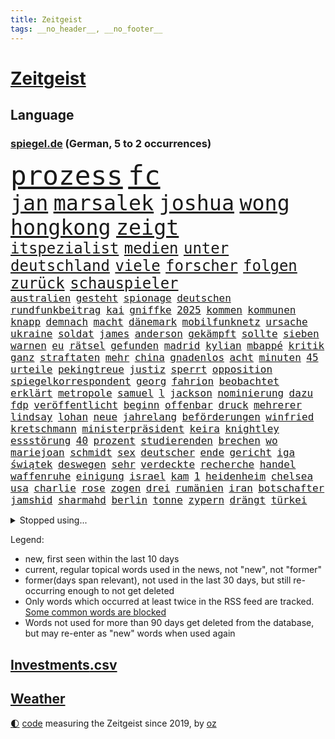 ```yaml
---
title: Zeitgeist
tags: __no_header__, __no_footer__
---
```


# [Zeitgeist](https://oliz.io/zeitgeist/)

## Language

<h3><a href="https://www.spiegel.de" target="_blank">spiegel.de</a> (German, 5 to 2 occurrences)</h3>
<p style="font-family:monospace">
<span style="font-size:32pt"><a href="news_links.html#prozess" class="current">prozess</a></span>
<span style="font-size:32pt"><a href="news_links.html#fc" class="current">fc</a></span>
<br>
<span style="font-size:25pt"><a href="news_links.html#jan" class="current">jan</a></span>
<span style="font-size:25pt"><a href="news_links.html#marsalek" class="new">marsalek</a></span>
<span style="font-size:25pt"><a href="news_links.html#joshua" class="current">joshua</a></span>
<span style="font-size:25pt"><a href="news_links.html#wong" class="new">wong</a></span>
<span style="font-size:25pt"><a href="news_links.html#hongkong" class="new">hongkong</a></span>
<span style="font-size:25pt"><a href="news_links.html#zeigt" class="current">zeigt</a></span>
<br>
<span style="font-size:18pt"><a href="news_links.html#itspezialist" class="new">itspezialist</a></span>
<span style="font-size:18pt"><a href="news_links.html#medien" class="current">medien</a></span>
<span style="font-size:18pt"><a href="news_links.html#unter" class="current">unter</a></span>
<span style="font-size:18pt"><a href="news_links.html#deutschland" class="current">deutschland</a></span>
<span style="font-size:18pt"><a href="news_links.html#viele" class="current">viele</a></span>
<span style="font-size:18pt"><a href="news_links.html#forscher" class="current">forscher</a></span>
<span style="font-size:18pt"><a href="news_links.html#folgen" class="current">folgen</a></span>
<span style="font-size:18pt"><a href="news_links.html#zurück" class="current">zurück</a></span>
<span style="font-size:18pt"><a href="news_links.html#schauspieler" class="current">schauspieler</a></span>
<br>
<span style="font-size:12pt"><a href="news_links.html#australien" class="current">australien</a></span>
<span style="font-size:12pt"><a href="news_links.html#gesteht" class="current">gesteht</a></span>
<span style="font-size:12pt"><a href="news_links.html#spionage" class="current">spionage</a></span>
<span style="font-size:12pt"><a href="news_links.html#deutschen" class="current">deutschen</a></span>
<span style="font-size:12pt"><a href="news_links.html#rundfunkbeitrag" class="current">rundfunkbeitrag</a></span>
<span style="font-size:12pt"><a href="news_links.html#kai" class="current">kai</a></span>
<span style="font-size:12pt"><a href="news_links.html#gniffke" class="current">gniffke</a></span>
<span style="font-size:12pt"><a href="news_links.html#2025" class="current">2025</a></span>
<span style="font-size:12pt"><a href="news_links.html#kommen" class="current">kommen</a></span>
<span style="font-size:12pt"><a href="news_links.html#kommunen" class="current">kommunen</a></span>
<span style="font-size:12pt"><a href="news_links.html#knapp" class="current">knapp</a></span>
<span style="font-size:12pt"><a href="news_links.html#demnach" class="current">demnach</a></span>
<span style="font-size:12pt"><a href="news_links.html#macht" class="current">macht</a></span>
<span style="font-size:12pt"><a href="news_links.html#dänemark" class="current">dänemark</a></span>
<span style="font-size:12pt"><a href="news_links.html#mobilfunknetz" class="new">mobilfunknetz</a></span>
<span style="font-size:12pt"><a href="news_links.html#ursache" class="current">ursache</a></span>
<span style="font-size:12pt"><a href="news_links.html#ukraine" class="current">ukraine</a></span>
<span style="font-size:12pt"><a href="news_links.html#soldat" class="new">soldat</a></span>
<span style="font-size:12pt"><a href="news_links.html#james" class="current">james</a></span>
<span style="font-size:12pt"><a href="news_links.html#anderson" class="current">anderson</a></span>
<span style="font-size:12pt"><a href="news_links.html#gekämpft" class="current">gekämpft</a></span>
<span style="font-size:12pt"><a href="news_links.html#sollte" class="current">sollte</a></span>
<span style="font-size:12pt"><a href="news_links.html#sieben" class="current">sieben</a></span>
<span style="font-size:12pt"><a href="news_links.html#warnen" class="current">warnen</a></span>
<span style="font-size:12pt"><a href="news_links.html#eu" class="current">eu</a></span>
<span style="font-size:12pt"><a href="news_links.html#rätsel" class="current">rätsel</a></span>
<span style="font-size:12pt"><a href="news_links.html#gefunden" class="current">gefunden</a></span>
<span style="font-size:12pt"><a href="news_links.html#madrid" class="current">madrid</a></span>
<span style="font-size:12pt"><a href="news_links.html#kylian" class="current">kylian</a></span>
<span style="font-size:12pt"><a href="news_links.html#mbappé" class="current">mbappé</a></span>
<span style="font-size:12pt"><a href="news_links.html#kritik" class="current">kritik</a></span>
<span style="font-size:12pt"><a href="news_links.html#ganz" class="current">ganz</a></span>
<span style="font-size:12pt"><a href="news_links.html#straftaten" class="current">straftaten</a></span>
<span style="font-size:12pt"><a href="news_links.html#mehr" class="current">mehr</a></span>
<span style="font-size:12pt"><a href="news_links.html#china" class="current">china</a></span>
<span style="font-size:12pt"><a href="news_links.html#gnadenlos" class="current">gnadenlos</a></span>
<span style="font-size:12pt"><a href="news_links.html#acht" class="current">acht</a></span>
<span style="font-size:12pt"><a href="news_links.html#minuten" class="current">minuten</a></span>
<span style="font-size:12pt"><a href="news_links.html#45" class="current">45</a></span>
<span style="font-size:12pt"><a href="news_links.html#urteile" class="current">urteile</a></span>
<span style="font-size:12pt"><a href="news_links.html#pekingtreue" class="new">pekingtreue</a></span>
<span style="font-size:12pt"><a href="news_links.html#justiz" class="current">justiz</a></span>
<span style="font-size:12pt"><a href="news_links.html#sperrt" class="current">sperrt</a></span>
<span style="font-size:12pt"><a href="news_links.html#opposition" class="current">opposition</a></span>
<span style="font-size:12pt"><a href="news_links.html#spiegelkorrespondent" class="current">spiegelkorrespondent</a></span>
<span style="font-size:12pt"><a href="news_links.html#georg" class="current">georg</a></span>
<span style="font-size:12pt"><a href="news_links.html#fahrion" class="new">fahrion</a></span>
<span style="font-size:12pt"><a href="news_links.html#beobachtet" class="current">beobachtet</a></span>
<span style="font-size:12pt"><a href="news_links.html#erklärt" class="current">erklärt</a></span>
<span style="font-size:12pt"><a href="news_links.html#metropole" class="current">metropole</a></span>
<span style="font-size:12pt"><a href="news_links.html#samuel" class="current">samuel</a></span>
<span style="font-size:12pt"><a href="news_links.html#l" class="current">l</a></span>
<span style="font-size:12pt"><a href="news_links.html#jackson" class="current">jackson</a></span>
<span style="font-size:12pt"><a href="news_links.html#nominierung" class="current">nominierung</a></span>
<span style="font-size:12pt"><a href="news_links.html#dazu" class="current">dazu</a></span>
<span style="font-size:12pt"><a href="news_links.html#fdp" class="current">fdp</a></span>
<span style="font-size:12pt"><a href="news_links.html#veröffentlicht" class="current">veröffentlicht</a></span>
<span style="font-size:12pt"><a href="news_links.html#beginn" class="current">beginn</a></span>
<span style="font-size:12pt"><a href="news_links.html#offenbar" class="current">offenbar</a></span>
<span style="font-size:12pt"><a href="news_links.html#druck" class="current">druck</a></span>
<span style="font-size:12pt"><a href="news_links.html#mehrerer" class="current">mehrerer</a></span>
<span style="font-size:12pt"><a href="news_links.html#lindsay" class="new">lindsay</a></span>
<span style="font-size:12pt"><a href="news_links.html#lohan" class="new">lohan</a></span>
<span style="font-size:12pt"><a href="news_links.html#neue" class="current">neue</a></span>
<span style="font-size:12pt"><a href="news_links.html#jahrelang" class="current">jahrelang</a></span>
<span style="font-size:12pt"><a href="news_links.html#beförderungen" class="current">beförderungen</a></span>
<span style="font-size:12pt"><a href="news_links.html#winfried" class="current">winfried</a></span>
<span style="font-size:12pt"><a href="news_links.html#kretschmann" class="current">kretschmann</a></span>
<span style="font-size:12pt"><a href="news_links.html#ministerpräsident" class="current">ministerpräsident</a></span>
<span style="font-size:12pt"><a href="news_links.html#keira" class="new">keira</a></span>
<span style="font-size:12pt"><a href="news_links.html#knightley" class="new">knightley</a></span>
<span style="font-size:12pt"><a href="news_links.html#essstörung" class="new">essstörung</a></span>
<span style="font-size:12pt"><a href="news_links.html#40" class="current">40</a></span>
<span style="font-size:12pt"><a href="news_links.html#prozent" class="current">prozent</a></span>
<span style="font-size:12pt"><a href="news_links.html#studierenden" class="current">studierenden</a></span>
<span style="font-size:12pt"><a href="news_links.html#brechen" class="current">brechen</a></span>
<span style="font-size:12pt"><a href="news_links.html#wo" class="current">wo</a></span>
<span style="font-size:12pt"><a href="news_links.html#mariejoan" class="new">mariejoan</a></span>
<span style="font-size:12pt"><a href="news_links.html#schmidt" class="current">schmidt</a></span>
<span style="font-size:12pt"><a href="news_links.html#sex" class="current">sex</a></span>
<span style="font-size:12pt"><a href="news_links.html#deutscher" class="current">deutscher</a></span>
<span style="font-size:12pt"><a href="news_links.html#ende" class="current">ende</a></span>
<span style="font-size:12pt"><a href="news_links.html#gericht" class="current">gericht</a></span>
<span style="font-size:12pt"><a href="news_links.html#iga" class="current">iga</a></span>
<span style="font-size:12pt"><a href="news_links.html#świątek" class="current">świątek</a></span>
<span style="font-size:12pt"><a href="news_links.html#deswegen" class="current">deswegen</a></span>
<span style="font-size:12pt"><a href="news_links.html#sehr" class="current">sehr</a></span>
<span style="font-size:12pt"><a href="news_links.html#verdeckte" class="new">verdeckte</a></span>
<span style="font-size:12pt"><a href="news_links.html#recherche" class="new">recherche</a></span>
<span style="font-size:12pt"><a href="news_links.html#handel" class="new">handel</a></span>
<span style="font-size:12pt"><a href="news_links.html#waffenruhe" class="current">waffenruhe</a></span>
<span style="font-size:12pt"><a href="news_links.html#einigung" class="current">einigung</a></span>
<span style="font-size:12pt"><a href="news_links.html#israel" class="current">israel</a></span>
<span style="font-size:12pt"><a href="news_links.html#kam" class="current">kam</a></span>
<span style="font-size:12pt"><a href="news_links.html#1" class="current">1</a></span>
<span style="font-size:12pt"><a href="news_links.html#heidenheim" class="current">heidenheim</a></span>
<span style="font-size:12pt"><a href="news_links.html#chelsea" class="current">chelsea</a></span>
<span style="font-size:12pt"><a href="news_links.html#usa" class="current">usa</a></span>
<span style="font-size:12pt"><a href="news_links.html#charlie" class="current">charlie</a></span>
<span style="font-size:12pt"><a href="news_links.html#rose" class="current">rose</a></span>
<span style="font-size:12pt"><a href="news_links.html#zogen" class="current">zogen</a></span>
<span style="font-size:12pt"><a href="news_links.html#drei" class="current">drei</a></span>
<span style="font-size:12pt"><a href="news_links.html#rumänien" class="current">rumänien</a></span>
<span style="font-size:12pt"><a href="news_links.html#iran" class="current">iran</a></span>
<span style="font-size:12pt"><a href="news_links.html#botschafter" class="current">botschafter</a></span>
<span style="font-size:12pt"><a href="news_links.html#jamshid" class="current">jamshid</a></span>
<span style="font-size:12pt"><a href="news_links.html#sharmahd" class="current">sharmahd</a></span>
<span style="font-size:12pt"><a href="news_links.html#berlin" class="current">berlin</a></span>
<span style="font-size:12pt"><a href="news_links.html#tonne" class="new">tonne</a></span>
<span style="font-size:12pt"><a href="news_links.html#zypern" class="current">zypern</a></span>
<span style="font-size:12pt"><a href="news_links.html#drängt" class="current">drängt</a></span>
<span style="font-size:12pt"><a href="news_links.html#türkei" class="current">türkei</a></span>
</p>
<details>
<summary>Stopped using...</summary>
<p class="former" style="font-size:12pt">
rassismus(1499) mittelmeer(1498) verschoben(1497) anne(1496) entwicklungen(1496) welchem(1496) planen(1495) street(1495) zurzeit(1495) überwinden(1495) portugal(1494) respekt(1494) stärken(1494) stärker(1494) 2000(1493) 6(1493) eng(1493) gelegt(1493) kündigte(1493) lastwagen(1493) mordes(1493) tschechien(1493) umwelt(1493) ungewöhnlich(1493) übersicht(1493) aufklärung(1492) emmanuel(1492) erwägt(1492) fielen(1492) nationalspieler(1492) persönliche(1492) verschärfen(1492) einstieg(1491) erdoğan(1491) hinaus(1491) lehnen(1491) ließen(1491) räumen(1491) twitter(1491) tötet(1491) verpassen(1491) 150(1490) alexej(1490) miteinander(1490) nawalny(1490) untersuchen(1490) vermehrt(1490) debakel(1489) meint(1489) tests(1489) vergeben(1489) oppositionelle(1488) plus(1488) schoss(1488) griff(1487) schweigen(1487) verfügung(1487) erfasst(1486) geflüchteten(1486) mengen(1486) pocht(1486) wälder(1486) beteiligt(1485) nerven(1485) anteil(1484) vorsprung(1484) erlitt(1483) toter(1483) irak(1482) jüngere(1482) netzwerk(1482) offensive(1481) venezuela(1481) geräte(1480) appell(1479) gering(1479) schwierig(1479) zweimal(1478) geprägt(1477) italienischen(1477) ministerpräsidentin(1477) gaben(1476) gang(1476) anzeichen(1473) schrecken(1473) skeptisch(1473) 11(1471) spenden(1470) em(1467) top(1467) gelandet(1463) istanbul(1459) klasse(1459) freiwillig(1458) dutzend(1455) teuren(1444) ausgetragen(1434) autobahnen(1353) gebeten(1319) geehrt(1302) fußballstar(1285) videoaufnahmen(1258) stundenlang(1238) verdi(1237) verbunden(1217) cup(1213) wellen(1196) kollision(1189) 700(1181) ukrainischer(1181) gewohnt(1167) grünenpolitiker(1128) zeitpunkt(1116) russisches(1100) ungewöhnliche(1100) seltene(1079) dutzenden(1077) meta(1074) loch(1073) emotional(1066) geheimdienst(1059) ukrainer(1056) hochzeit(1050) fördern(1048) gerichte(1032) entführung(1026) schwieriger(1026) spielern(1024) emotionalen(1013) überzeugung(1013) streik(1012) heißen(1005) iranische(965) patrick(965) rezession(965) dilemma(954) wall(947) schwarzes(939) verhängnis(915) ehrt(912) kenia(894) ulrich(894) tierschützer(883) veröffentlichen(881) schwimmen(875) lena(874) neustart(869) partnerin(865) verzeichnet(862) islamisten(853) kämpferisch(853) zurückhaltung(846) chinesen(844) einladung(814) lebenslange(814) frühjahr(810) tagelang(798) ernährung(794) ersetzt(787) stemmen(784) emissionen(779) begegnung(778) 300000(766) kohl(748) flugabwehr(733) liberale(723) tauchte(697) heimische(685) fahnder(681) vorfälle(679) solcher(675) springen(669) ständig(656) liebt(655) marode(654) bewertet(636) bär(631) uhren(630) ausflug(624) höhepunkt(614) björn(611) höcke(611) lübeck(600) parlamentswahlen(597) diplomatische(595) angelegenheit(592) beides(592) spiegeltalk(588) 13jährige(584) linkspartei(580) gesundheitlichen(579) staatsschutz(573) amtsinhaber(570) durften(568) fisch(566) vergeltung(558) trikot(555) spektakulär(553) rechtsextremismus(551) florenz(548) auswirken(547) zoll(547) souverän(542) hamm(538) anschlägen(537) bitter(529) herkunft(523) fürth(520) drastische(516) vorlegen(506) 2013(501) rechtsruck(501) entpuppt(483) nördlich(482) politikerinnen(482) zeitgleich(480) unterscheiden(479) bodensee(477) heim(476) journalistin(476) islamistische(474) sicherheitsmaßnahmen(474) ausbeutung(466) folter(466) betriebe(462) unerwartete(458) kranke(456) cannabislegalisierung(454) negative(448) völkermord(446) rucksack(442) stieß(438) ärgert(436) zusammengebrochen(432) vorgang(429) bayer(428) suv(425) verspottet(425) gastronomie(422) getöteter(416) 1994(414) belästigt(413) auftritte(412) baute(410) verheiratet(410) reifen(409) teslachef(407) tatverdächtiger(403) unternehmens(401) tabellenführung(398) attentat(390) charkiw(390) kriegen(390) stimmte(389) geräumt(377) gewähren(377) gazastreifens(376) enthält(375) beteuert(371) menschenrechte(371) tennisprofi(369) erkannt(368) recep(366) tayyip(366) club(365) aufzeichnungen(364) eminem(363) raser(361) verschaffen(357) geräten(355) unterschätzt(355) haken(349) ruanda(349) bernd(342) figur(342) islamische(341) kalten(339) stuttgarter(336) mindestlohn(334) großstädten(333) ausgedacht(326) oberverwaltungsgericht(325) konstantin(322) oma(318) stromausfall(318) österreicher(316) bill(315) hannah(315) erholt(313) könige(313) high(312) viertelfinale(312) begegnen(310) aufgedeckt(309) dahintersteckt(306) aussteigen(304) rast(303) erziehung(299) cdu/csu(298) darsteller(296) hamasführer(294) rückwirkend(293) rüsten(292) wertvolle(291) fehlenden(290) gratuliert(289) reichsten(288) sap(287) nackte(281) rundfunk(281) erobert(280) konflikts(280) terrormiliz(279) harvey(276) parkinson(274) gymnasium(272) leichnam(272) bunte(270) jena(269) offenbaren(269) ungarische(267) mitarbeiterin(266) starkoch(263) strategische(263) obst(262) sohns(260) digitalpakt(259) witwe(259) oberhausen(258) dein(256) auszeit(255) betrunken(255) reklamiert(255) stufe(253) unangenehme(252) apples(251) erwirken(250) eingestochen(248) julija(248) kanadischen(248) nawalnaja(248) jacht(246) dublin(245) ausgebildet(244) flugzeugbauer(244) wildtiere(244) fremden(243) gummibärchen(241) fing(238) tue(237) 21jähriger(236) dominanz(235) alec(233) baldwin(233) fastfoodkette(233) schöne(232) schnelles(231) gleisbett(230) bestanden(228) blamage(228) wade(227) aufsichtsrat(226) drittes(226) messerangriff(223) antreibt(222) rar(221) präsidentschaftskandidaten(220) techkonzerne(220) spielten(219) rügen(218) schlimmsten(218) slowakei(218) knall(216) lebenslanger(216) brutale(215) absurde(214) attraktiv(214) solingen(214) promis(213) steine(213) bayerischer(211) entbrannt(211) escooter(211) verschleppten(211) größtes(210) holz(208) unzulässig(208) fußballers(207) luftschlag(207) zehntausend(207) außergewöhnliche(206) bemühen(204) dj(204) süditalien(204) scham(203) wahlkampfauftritt(203) einberufen(202) technologien(202) breitet(201) pérez(200) befanden(199) ewig(199) verbinden(197) zellen(196) telekom(195) militärischer(194) fuchs(193) mau(193) attackierte(192) unglücklich(191) spiegelspitzengespräch(190) überschwänglich(190) hathaway(188) ausgebremst(187) heizt(187) prognosen(187) anwohnern(185) straftat(185) automaten(184) stationierung(184) beckham(182) videobeweis(182) films(181) liest(181) durchbrechen(179) europameister(177) kooperieren(177) anc(176) g7(176) gene(176) kanzlerschaft(175) nullerjahren(175) schärferes(175) gottschalk(174) überfluss(174) bilden(173) hitzige(173) überflutete(173) lokalen(172) tischtennis(172) fernost(171) kaulitz(171) verletzen(171) weltkriegs(171) begleitung(170) auseinandersetzungen(169) emilia(169) krankenhausreif(169) planten(169) vergleichen(169) ernten(168) indopazifik(168) rutschen(168) marschieren(167) angespannte(166) tinder(166) hansestadt(165) schenkte(165) schnauzbart(164) salome(163) surabischwili(163) illegaler(162) trainierte(162) zelebriert(162) dresdner(161) ländlichen(161) vergeltungsangriff(161) kreisen(160) verschwundenen(160) autistischen(159) kigenerierten(159) basel(158) langjähriger(158) diebstahls(157) sportgeschichte(157) wahlkampfauftritte(157) wahltag(157) polizeigewalt(156) türkischer(156) vergaß(156) koalitionen(155) rekordsumme(155) hunter(153) bekundet(152) gefüllte(152) love(151) sinwar(151) erobern(150) komplex(150) normalen(150) schusswechsel(150) tropensturm(150) mitgliedstaaten(149) autogramm(148) staatsbürgerschaft(148) bester(147) seltenen(147) urlaubsziel(147) usmusiker(147) existieren(146) keir(146) perspektiven(146) starmer(146) beraubt(145) gesteuert(145) aura(144) big(144) donau(144) psychotherapie(144) räuscher(143) volkes(143) wettkämpfen(143) cruise(141) modi(141) narendra(141) sellner(141) bautzen(140) dschungelcamp(140) gesteinsbrocken(140) sprangen(140) 28jähriger(139) cocacola(139) netflixdoku(139) ganzer(138) schätzung(138) marina(137) ofen(137) tatsächliche(136) usbasketballerinnen(136) zeug(136) hogan(135) hulk(135) leeren(135) terrorgefahr(135) 24jähriger(134) enttäuschung(134) klimafreundlicher(134) zeichnen(134) gelebt(133) günstig(133) hurrikan(133) qualitäten(133) abgelöst(132) steckte(132) verworfen(132) bekamen(131) großartige(131) nuri(131) şahin(131) 39jähriger(130) rutschte(130) transfer(130) weiterspielen(130) angelegten(128) bahnhöfen(128) entschädigt(128) entkam(127) wanderer(127) hingewiesen(125) militärexperte(125) fahrerlaubnis(124) trip(124) ikonischen(123) kampfeinsätze(123) lothar(123) offenem(123) menschlichen(122) moniert(122) rettungsschwimmer(121) überzeugte(121) lindern(120) lions(120) three(120) umland(119) wildnis(119) doppelte(118) jährlich(118) verfangen(118) rekonstruiert(117) moldau(116) schiene(116) verkörpert(116) wappnen(116) nordwesten(115) modus(114) dienstwagen(113) feminismus(111) koffer(111) reeves(111) 130(109) entdeckungen(109) notoperation(109) spiegelreporterin(109) gazakrieges(108) kreativität(108) routinen(108) wettert(108) iron(106) theorie(106) 2040(105) knüpfen(105) mauert(105) ovations(105) standing(105) deutschlandweit(104) elbe(104) kolumbianischen(104) potenzielle(104) skepsis(104) nationalpark(103) umarmungen(103) vizekandidaten(103) detroit(102) phil(102) bodentruppen(101) minen(101) angesteckt(100) usraketen(100) berchtesgaden(99) radio(99) selbstvertrauen(99) stadtfest(99) streits(99) argumentiert(98) cage(98) finger(98) gemobbt(98) lilium(98) nicolas(98) dusche(97) keanu(97) leichenfund(97) telefoniert(97) verfall(97) zweck(97) gangs(96) hunderten(96) rückruf(96) weggefährten(96) begleitern(95) coronavirus(95) geheimen(95) scheiterten(95) anwältin(94) idol(94) 2028(93) agiert(93) drahtzieher(93) lka(93) todesursache(93) bruchsal(92) drohnenangriffen(92) gerissen(92) hinterbliebenen(92) rollt(92) 1241(91) amtskollege(91) aperol(91) dauerkrise(91) gründlich(91) nordkoreanischen(91) oberen(91) redete(91) senate(91) zweig(91) eben(90) kommentaren(90) obdachlose(90) schadstoffe(90) unterirdische(90) ausgeteilt(89) drückte(89) spektakels(89) achse(88) brandanschlägen(88) japans(88) staatsoberhaupt(88) valley(88) annamaria(87) bassist(87) dbbauswahl(87) entlassungen(87) geländegewinne(87) kickl(87) konsens(87) unnötig(87) venezuelas(87) blendender(86) braunbär(86) bundesstaates(86) chinesin(86) flammt(86) kehrte(86) 1924(85) abschalten(85) beamtinnen(85) gefangenen(85) maduro(85) misshandlung(85) obdachlosigkeit(85) rätselt(85) sabotageakte(85) terroranschlag(85) unterirdisch(85) wellenreiten(85) bizarrer(84) freundinnen(84) ortberg(84) rennens(84) sparpläne(84) vorliebe(84) wagte(84) abgebaut(83) astronomie(83) erschütterten(83) konzernchef(83) ortsbesuch(83) rätselhafter(83) urteilt(83) entführer(82) felsbrocken(82) insolventen(82) reiten(82) schönstem(82) teck(82) trübsinn(82) verabredet(82) virtuelle(82) überraschen(82) allgemeinen(81) colin(81) cybermobbing(81) farrell(81) generieren(81) haucht(81) mecklenburgvorpommerns(81) meteorit(81) preisgeld(81) sauberem(81) watson(81) gechattet(80) grausiger(80) neumann(80) neutralität(80) portugals(80) schlagartig(80) straflager(80) substanzen(80) trophäe(80) enthüllung(79) flieht(79) islamfeindliche(79) lick(79) bari(78) eskalationen(78) hamaschefs(78) moscheen(78) sohnes(78) unterhaltung(78) bevorzugt(77) danny(77) großbrand(77) heimdebüt(77) kurzzeitig(77) riskant(77) schuster(77) 48jährige(76) berufliche(76) pestizide(76) quartalszahlen(76) vertagt(76) dürr(75) explizit(75) morden(75) registrieren(75) 71jährige(74) allgemeine(74) eingewechselt(74) nämlich(74) wiegen(74) beeindruckte(73) betäubt(73) regensburger(73) temperatur(73) yahya(73) bauarbeiten(72) fitch(72) gelangt(72) lautstark(72) leonie(72) polnischer(72) unterwandert(72) bundeswehrkaserne(71) dankesrede(71) emmerich(71) gewaltverbrechens(71) glücklosen(71) krüger(71) monarchen(71) mpox(71) umgezogen(71) unwahrheiten(71) variante(71) ausfuhren(70) beeinflussung(70) bekanntheit(70) fläche(70) frauenfeindlichkeit(70) freiburger(70) medizinisches(70) mescal(70) misogynie(70) montana(70) mpoxvariante(70) rückten(70) unbemerkt(70) vorantrieb(70) altar(69) bückte(69) einmarsch(69) eventuell(69) exporteure(69) topspiel(69) zimtschnecken(69) ökologischen(69) backofen(68) beratungsunternehmen(68) bundesbildungsministerin(68) enthoben(68) mörderin(68) parallelen(68) slot(68) ukrainisches(68) fliegenpilzgift(67) sportwagen(67) up(67) amtes(66) augsburger(66) bezeichnen(66) catania(66) florentina(66) holzinger(66) anlässlich(65) hochverrats(65) starregisseur(65) campingbus(64) dortmunder(64) dürren(64) ratifiziert(64) schiebetüren(64) cybertruck(63) erlass(63) explodiert(63) fördert(63) kette(63) nähern(63) vorantreiben(63) festgenommene(62) friedrichshafen(62) mittelklasse(62) nehme(62) bezichtigt(61) burger(61) gebannt(61) gruppenvergewaltigung(61) motherfucker(61) osaka(61) patient(61) schmidbauer(61) synagoge(61) ten(61) warb(61) alarmierten(60) chefarzt(60) deichmann(60) erfurter(60) kollaps(60) kopftuch(60) trudeau(60) ungewiss(60) usgeneral(60) verbrennerpkw(60) anbau(59) anzahl(59) auszusetzen(59) elektrisiert(59) reif(59) sobald(59) vorzeitige(59) abschiebepolitik(58) baseballlegende(58) erleichterte(58) höherer(58) kurzerhand(58) neunziger(58) sommerhaus(58) zorniger(58) überlebenskampf(58) angeschossen(57) faschisten(57) hering(57) schädel(57) solingenanschlag(57) sunset(57) vormonat(57) überfischung(57) gonzález(56) jobbörse(56) kloeppel(56) wohnkosten(56) autors(55) hasenhüttl(55) inflationsrate(55) wunden(55) distanzierte(54) gespann(54) jeffrey(54) raumfahrtunternehmen(54) slam(54) britannia(53) colapinto(53) macho(53) schätzen(53) wettanbieter(53) entsendung(52) getötete(52) leihmutterschaft(52) ermutigen(51) posierte(51) wissenschaftlerin(51) demografie(50) geklaute(50) hofiert(50) hoppenstedt(50) landesweiter(50) bedürfnisse(49) flugsaurier(49) fossilien(49) grammygewinner(49) iserlohn(49) jim(49) medienwissenschaftler(49) spiegelinterview(49) verüben(49) berichterstattung(48) iab(48) schummeln(48) spaltet(48) unobericht(48) vorhergesagt(48) apprentice(47) konsulat(47) landschaften(47) liebesbrief(47) series(47) teilzeit(47) adrian(46) arbeitgebern(46) nackten(46) quarterback(46) statue(46) wiederauflage(46) hoffnungslos(45) oligarchen(45) putsch(45) ragen(45) startschuss(45) amateuraufnahmen(44) saisonsieg(44) schlugen(44) zufriedener(44) büsche(43) falschbehauptung(43) kansas(43) lahmt(43) machete(43) umarmt(43) verstörte(43) bühnen(42) dreieck(42) sicherheitsrat(42) tarifvertrag(42) teilstücke(42) ursprung(42) verletzungspause(42) achillessehne(41) analysten(41) clark(41) ecuador(41) hobby(41) jets(41) maximal(41) megastar(41) mitspielen(41) mutmaßlichem(41) schlagerstar(41) strandkörbe(41) verwundet(41) waldflächen(41) fünftel(40) geistliche(40) pendler(40) unerlaubte(40) designer(39) hoden(39) neymar(39) veraltet(39) 30jährigen(38) bentheim(38) bösen(38) dokumenten(38) freddie(38) kräften(38) landstriche(38) terrorverdächtigen(38) abschlag(37) beach(37) gemeinde(37) josefine(37) part(37) putschversuch(37) stärkster(37) westens(37) anzeigen(36) boniface(36) eineinhalb(36) félix(36) leverkusens(36) mlb(36) reichten(36) streitigkeiten(36) wnba(36) 19jährige(35) chinageschäft(35) deuter(35) formel1rennen(35) gefüllt(35) hape(35) kerkeling(35) munitionsdepot(35) ortlieb(35) pickup(35) rucksäcke(35) schalkes(35) schwaches(35) strände(35) unruhig(35) urrutia(35) usedom(35) vaude(35) volkskanzler(35) astronomen(34) ausgeweiteten(34) christiane(34) einreiseversuche(34) gewordenen(34) kelly(34) fdppolitikerin(33) fußballweltmeister(33) geländewagen(33) liberty(33) maisfeld(33) marieagnes(33) ohtani(33) rätselhaft(33) shohei(33) tags(33) djs(32) insolvenzverwalter(32) lanka(32) moers(32) raphael(32) sonderpreis(32) sri(32) antónio(31) citys(31) freeman(31) ludwigshafener(31) neuwagen(31) pizza(31) rodri(31) wettbewerbs(31) anrainer(30) bananen(30) debattieren(30) hörgeräte(30) prozessbeginn(30) sexualverbrechen(30) winterzeit(30) zeitumstellung(30) augenlicht(29) dungeon(29) hamasmassakers(29) lernstress(29) nuzzi(29) unattraktiver(29) yorkmagazin(29) ängste(29) oper(28) regierungssitz(28) strafzettel(28) generierte(27) herbstlichen(27) ohrwurm(27) tabellenspitze(27) umdenken(27) veranstaltungen(27) breuer(26) gemischten(26) leonard(26) miese(26) semesterstart(26) sterbehilfe(26) wille(26) brille(25) einmischung(25) houston(25) hörhilfe(25) marburgvirus(25) antoine(24) artensterben(24) atomanlagen(24) championsleaguesieger(24) erfolgsautorin(24) ertrinken(24) händen(24) misshandlungen(24) beinen(23) heimfans(23) mcdonald’s(23) mikati(23) najib(23) neuseeländer(23) punk(23) ungeschlagen(23) durchführen(22) horrorszenario(22) israellibanonkonflikt(22) menschenrechtsaktivistin(22) spirale(22) akute(21) bamberg(21) destabilisieren(21) entblößt(21) klubwm(21) pilzsammler(21) siebenjährige(21) unterzieht(21) wmfinale(21) bewarb(20) eingenommen(20) erkrankten(20) größeres(20) kampfes(20) kurskorrektur(20) rüstungsdeals(20) schränkt(20) songwriter(20) cyberattacken(19) entsorgt(19) folgenden(19) stagniert(19) usnationalpark(19) irrsinn(18) satellitendaten(18) truppenbewegungen(18) unterschrift(18) uwe(18) verzweifeln(18) zusätzlich(18) 7000(17) aufgebrummt(17) bezirk(17) flugtaxistartup(17) irischen(17) kriegswaffen(17) schockierende(17) siegfried(17) eintrag(16) geschichtsbücher(16) glückliche(16) hamasopfer(16) naiv(16) priesterin(16) sancta(16) umweltaktivistin(16) vorwoche(16) gedeckt(15) kifirma(15) qualifiziert(15) rekordjagd(15) rekordniveau(15) wiederauferstehen(15) wohlwollend(15) wovon(15) anzüglichen(14) brother(14) geschieht(14) kochsalzlösung(14) lieferprobleme(14) promi(14) teslas(14) zuwanderer(14) kategorien(13) prediger(13) scout(13) wirbelstürme(13) erzählungen(12) geschickteste(12) mehrkosten(12) ruin(12) umkrempeln(12) vierköpfige(12) zehen(12) bibel(11) herkunftsländer(11) topverdiener(11)
</p>
</details>
<p>Legend:
<ul>
<li><span class="new">new</span>, first seen within the last 10 days</li>
<li><span class="current">current</span>, regular topical words used in the news, not "new", not "former"</li>
<li><span class="former">former(days span relevant)</span>, not used in the last 30 days, but still re-occurring enough to not get deleted</li>
<li>Only words which occurred at least twice in the RSS feed are tracked. <a href="language/filters.py">Some common words are blocked</a></li>
<li>Words not used for more than 90 days get deleted from the database, but may re-enter as "new" words when used again</li>
</ul>
</p>

## [Investments](investments.html)[.csv](investments.csv)

## [Weather](weather.html)

<footer>
<a href="javascript:toggleTheme()" class="nav">🌓</a>
<a href="https://github.com/ooz/zeitgeist">code</a> measuring the Zeitgeist since 2019, by <a href="https://oliz.io">oz</a>
</footer>
